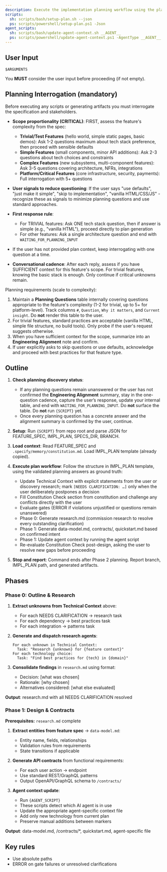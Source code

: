 ```yaml
---
description: Execute the implementation planning workflow using the plan template to generate design artifacts.
scripts:
  sh: scripts/bash/setup-plan.sh --json
  ps: scripts/powershell/setup-plan.ps1 -Json
agent_scripts:
  sh: scripts/bash/update-agent-context.sh __AGENT__
  ps: scripts/powershell/update-agent-context.ps1 -AgentType __AGENT__
---
```


## User Input

```text
$ARGUMENTS
```

You **MUST** consider the user input before proceeding (if not empty).

## Planning Interrogation (mandatory)

Before executing any scripts or generating artifacts you must interrogate the specification and stakeholders.

- **Scope proportionality (CRITICAL)**: FIRST, assess the feature's complexity from the spec:
  - **Trivial/Test Features** (hello world, simple static pages, basic demos): Ask 1-2 questions maximum about tech stack preference, then proceed with sensible defaults
  - **Simple Features** (small components, minor API additions): Ask 2-3 questions about tech choices and constraints
  - **Complex Features** (new subsystems, multi-component features): Ask 3-5 questions covering architecture, NFRs, integrations
  - **Platform/Critical Features** (core infrastructure, security, payments): Full interrogation with 5+ questions

- **User signals to reduce questioning**: If the user says "use defaults", "just make it simple", "skip to implementation", "vanilla HTML/CSS/JS" - recognize these as signals to minimize planning questions and use standard approaches.

- **First response rule**:
  - For TRIVIAL features: Ask ONE tech stack question, then if answer is simple (e.g., "vanilla HTML"), proceed directly to plan generation
  - For other features: Ask a single architecture question and end with `WAITING_FOR_PLANNING_INPUT`

- If the user has not provided plan context, keep interrogating with one question at a time.

- **Conversational cadence**: After each reply, assess if you have SUFFICIENT context for this feature's scope. For trivial features, knowing the basic stack is enough. Only continue if critical unknowns remain.

Planning requirements (scale to complexity):

1. Maintain a **Planning Questions** table internally covering questions appropriate to the feature's complexity (1-2 for trivial, up to 5+ for platform-level). Track columns `#`, `Question`, `Why it matters`, and `Current insight`. Do **not** render this table to the user.
2. For trivial features, standard practices are acceptable (vanilla HTML, simple file structure, no build tools). Only probe if the user's request suggests otherwise.
3. When you have sufficient context for the scope, summarize into an **Engineering Alignment** note and confirm.
4. If user explicitly asks to skip questions or use defaults, acknowledge and proceed with best practices for that feature type.

## Outline

1. **Check planning discovery status**:
   - If any planning questions remain unanswered or the user has not confirmed the **Engineering Alignment** summary, stay in the one-question cadence, capture the user’s response, update your internal table, and end with `WAITING_FOR_PLANNING_INPUT`. Do **not** surface the table. Do **not** run `{SCRIPT}` yet.
   - Once every planning question has a concrete answer and the alignment summary is confirmed by the user, continue.

2. **Setup**: Run `{SCRIPT}` from repo root and parse JSON for FEATURE_SPEC, IMPL_PLAN, SPECS_DIR, BRANCH.

3. **Load context**: Read FEATURE_SPEC and `.specify/memory/constitution.md`. Load IMPL_PLAN template (already copied).

4. **Execute plan workflow**: Follow the structure in IMPL_PLAN template, using the validated planning answers as ground truth:
   - Update Technical Context with explicit statements from the user or discovery research; mark `[NEEDS CLARIFICATION: …]` only when the user deliberately postpones a decision
   - Fill Constitution Check section from constitution and challenge any conflicts directly with the user
   - Evaluate gates (ERROR if violations unjustified or questions remain unanswered)
   - Phase 0: Generate research.md (commission research to resolve every outstanding clarification)
   - Phase 1: Generate data-model.md, contracts/, quickstart.md based on confirmed intent
   - Phase 1: Update agent context by running the agent script
   - Re-evaluate Constitution Check post-design, asking the user to resolve new gaps before proceeding

5. **Stop and report**: Command ends after Phase 2 planning. Report branch, IMPL_PLAN path, and generated artifacts.

## Phases

### Phase 0: Outline & Research

1. **Extract unknowns from Technical Context** above:
   - For each NEEDS CLARIFICATION → research task
   - For each dependency → best practices task
   - For each integration → patterns task

2. **Generate and dispatch research agents**:
   ```
   For each unknown in Technical Context:
     Task: "Research {unknown} for {feature context}"
   For each technology choice:
     Task: "Find best practices for {tech} in {domain}"
   ```

3. **Consolidate findings** in `research.md` using format:
   - Decision: [what was chosen]
   - Rationale: [why chosen]
   - Alternatives considered: [what else evaluated]

**Output**: research.md with all NEEDS CLARIFICATION resolved

### Phase 1: Design & Contracts

**Prerequisites:** `research.md` complete

1. **Extract entities from feature spec** → `data-model.md`:
   - Entity name, fields, relationships
   - Validation rules from requirements
   - State transitions if applicable

2. **Generate API contracts** from functional requirements:
   - For each user action → endpoint
   - Use standard REST/GraphQL patterns
   - Output OpenAPI/GraphQL schema to `/contracts/`

3. **Agent context update**:
   - Run `{AGENT_SCRIPT}`
   - These scripts detect which AI agent is in use
   - Update the appropriate agent-specific context file
   - Add only new technology from current plan
   - Preserve manual additions between markers

**Output**: data-model.md, /contracts/*, quickstart.md, agent-specific file

## Key rules

- Use absolute paths
- ERROR on gate failures or unresolved clarifications
